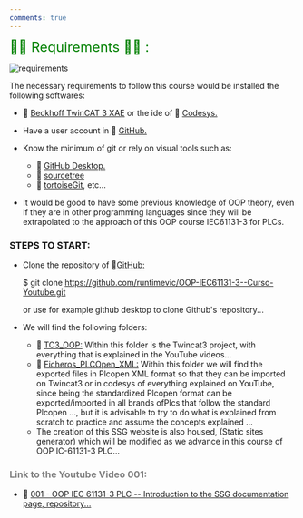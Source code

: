 ```yaml
---
comments: true
---
```


<span style="color:green"><font size="5">
👨‍🎓 Requirements 👩‍🎓 :
</font></span>

![requirements](../imagenes/requisitos.png)

The necessary requirements to follow this course would be installed the following softwares:

- 🔗 [Beckhoff TwinCAT 3 XAE](https://www.beckhoff.com/en-en/products/automation/twincat/texxxx-twincat-3-engineering/te1000.html) or the ide of 🔗 [Codesys.](https://store.codesys.com/de/)
- Have a user account in 🔗 [GitHub.](https://github.com/)
- Know the minimum of git or rely on visual tools such as:

    - 🔗 [GitHub Desktop.](https://desktop.github.com/)
    - 🔗 [sourcetree](https://www.sourcetreeapp.com/)
    - 🔗 [tortoiseGit](https://tortoisegit.org/), etc...
- It would be good to have some previous knowledge of OOP theory, even if they are in other programming languages since they will be extrapolated to the approach of this OOP course IEC61131-3 for PLCs.

### STEPS TO START:
- Clone the repository of 🔗[GitHub:](https://github.com/runtimevic/OOP-IEC61131-3--Curso-Youtube.git)
        
    $ git clone https://github.com/runtimevic/OOP-IEC61131-3--Curso-Youtube.git

    or use for example github desktop to clone Github's repository...

- We will find the following folders:
    - 🔗 [TC3_OOP:](https://github.com/runtimevic/OOP-IEC61131-3--Curso-Youtube/tree/master/TC3_OOP) Within this folder is the Twincat3 project, with everything that is explained in the YouTube videos...
    - 🔗 [Ficheros_PLCOpen_XML:](https://github.com/runtimevic/OOP-IEC61131-3--Curso-Youtube/tree/master/Ficheros_PLCOpen_XML) Within this folder we will find the exported files in Plcopen XML format so that they can be imported on Twincat3 or in codesys of everything explained on YouTube, since being the standardized Plcopen format can be exported/imported in all brands ofPlcs that follow the standard Plcopen ..., but it is advisable to try to do what is explained from scratch to practice and assume the concepts explained ...
    - The creation of this SSG website is also housed, (Static sites generator) which will be modified as we advance in this course of OOP IC-61131-3 PLC...

### <span style="color:grey">Link to the Youtube Video 001:</span>
- 🔗 [001 - OOP IEC 61131-3 PLC -- Introduction to the SSG documentation page, repository...](https://www.youtube.com/watch?v=a7eNCefcjGM)